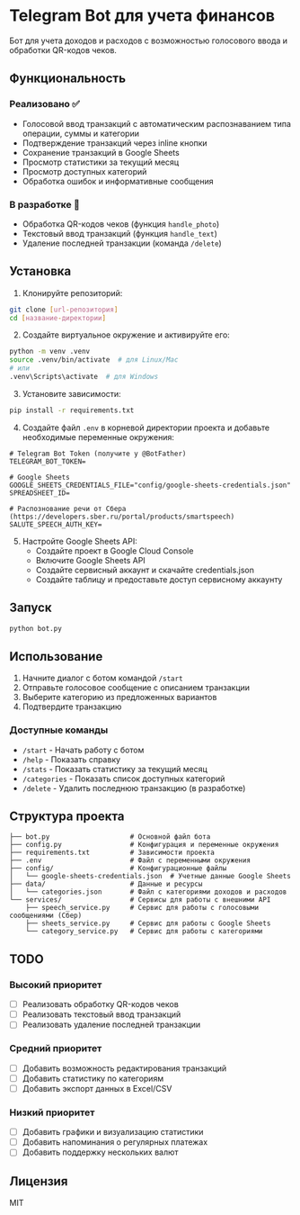 # Telegram Bot для учета финансов

Бот для учета доходов и расходов с возможностью голосового ввода и обработки QR-кодов чеков.

## Функциональность

### Реализовано ✅
- Голосовой ввод транзакций с автоматическим распознаванием типа операции, суммы и категории
- Подтверждение транзакций через inline кнопки
- Сохранение транзакций в Google Sheets
- Просмотр статистики за текущий месяц
- Просмотр доступных категорий
- Обработка ошибок и информативные сообщения

### В разработке 🚧
- Обработка QR-кодов чеков (функция `handle_photo`)
- Текстовый ввод транзакций (функция `handle_text`)
- Удаление последней транзакции (команда `/delete`)

## Установка

1. Клонируйте репозиторий:
```bash
git clone [url-репозитория]
cd [название-директории]
```

2. Создайте виртуальное окружение и активируйте его:
```bash
python -m venv .venv
source .venv/bin/activate  # для Linux/Mac
# или
.venv\Scripts\activate  # для Windows
```

3. Установите зависимости:
```bash
pip install -r requirements.txt
```

4. Создайте файл `.env` в корневой директории проекта и добавьте необходимые переменные окружения:
```
# Telegram Bot Token (получите у @BotFather)
TELEGRAM_BOT_TOKEN=

# Google Sheets
GOOGLE_SHEETS_CREDENTIALS_FILE="config/google-sheets-credentials.json"
SPREADSHEET_ID=

# Распознование речи от Сбера (https://developers.sber.ru/portal/products/smartspeech)
SALUTE_SPEECH_AUTH_KEY=
```

5. Настройте Google Sheets API:
   - Создайте проект в Google Cloud Console
   - Включите Google Sheets API
   - Создайте сервисный аккаунт и скачайте credentials.json
   - Создайте таблицу и предоставьте доступ сервисному аккаунту

## Запуск

```bash
python bot.py
```

## Использование

1. Начните диалог с ботом командой `/start`
2. Отправьте голосовое сообщение с описанием транзакции
3. Выберите категорию из предложенных вариантов
4. Подтвердите транзакцию

### Доступные команды
- `/start` - Начать работу с ботом
- `/help` - Показать справку
- `/stats` - Показать статистику за текущий месяц
- `/categories` - Показать список доступных категорий
- `/delete` - Удалить последнюю транзакцию (в разработке)

## Структура проекта

```
├── bot.py                    # Основной файл бота
├── config.py                 # Конфигурация и переменные окружения
├── requirements.txt          # Зависимости проекта
├── .env                      # Файл с переменными окружения
├── config/                   # Конфигурационные файлы
│   └── google-sheets-credentials.json  # Учетные данные Google Sheets
├── data/                     # Данные и ресурсы
│   └── categories.json       # Файл с категориями доходов и расходов
└── services/                 # Сервисы для работы с внешними API
    ├── speech_service.py     # Сервис для работы с голосовыми сообщениями (Сбер)
    ├── sheets_service.py     # Сервис для работы с Google Sheets
    └── category_service.py   # Сервис для работы с категориями
```

## TODO

### Высокий приоритет
- [ ] Реализовать обработку QR-кодов чеков
- [ ] Реализовать текстовый ввод транзакций
- [ ] Реализовать удаление последней транзакции

### Средний приоритет
- [ ] Добавить возможность редактирования транзакций
- [ ] Добавить статистику по категориям
- [ ] Добавить экспорт данных в Excel/CSV

### Низкий приоритет
- [ ] Добавить графики и визуализацию статистики
- [ ] Добавить напоминания о регулярных платежах
- [ ] Добавить поддержку нескольких валют

## Лицензия

MIT 